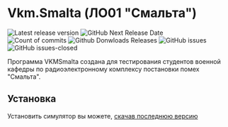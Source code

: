 # Vkm.Smalta (ЛО01 "Смальта")
![Latest release version](https://github-basic-badges.herokuapp.com/release/PicOLinO/VKMSmalta.svg)
![GitHub Next Release Date](https://img.shields.io/badge/next%20release-september-brightgreen.svg)  
![Count of commits](https://github-basic-badges.herokuapp.com/commits/PicOLinO/VKMSmalta.svg)
![Github Donwloads Releases](https://img.shields.io/github/downloads/PicOLinO/VKMSmalta/latest/total.svg)
![GitHub issues](https://img.shields.io/github/issues/PicOLinO/VKMSmalta.svg)
![GitHub issues-closed](https://img.shields.io/github/issues-closed/PicOLinO/VKMSmalta.svg)

Программа VKMSmalta создана для тестирования студентов военной кафедры по радиоэлектронному комплексу постановки помех "Смальта".

## Установка
Установить симулятор вы можете, [скачав последнюю версию](https://github.com/PicOLinO/VKMSmalta/releases)
